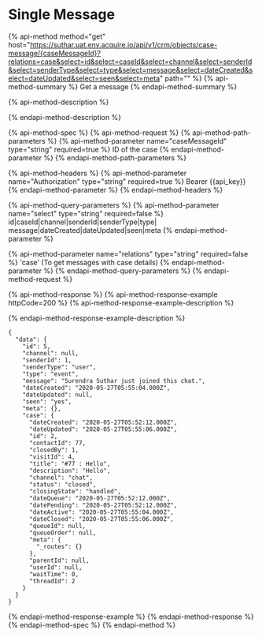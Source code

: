# Single Message

{% api-method method="get" host="https://suthar.uat.env.acquire.io/api/v1/crm/objects/case-message/{caseMessageId}?relations=case&select=id&select=caseId&select=channel&select=senderId&select=senderType&select=type&select=message&select=dateCreated&select=dateUpdated&select=seen&select=meta" path="" %}
{% api-method-summary %}
Get a message
{% endapi-method-summary %}

{% api-method-description %}

{% endapi-method-description %}

{% api-method-spec %}
{% api-method-request %}
{% api-method-path-parameters %}
{% api-method-parameter name="caseMessageId" type="string" required=true %}
ID of the case
{% endapi-method-parameter %}
{% endapi-method-path-parameters %}

{% api-method-headers %}
{% api-method-parameter name="Authorization" type="string" required=true %}
Bearer {{api\_key}}
{% endapi-method-parameter %}
{% endapi-method-headers %}

{% api-method-query-parameters %}
{% api-method-parameter name="select" type="string" required=false %}
id\|caseId\|channel\|senderId\|senderType\|type\|  
message\|dateCreated\|dateUpdated\|seen\|meta
{% endapi-method-parameter %}

{% api-method-parameter name="relations" type="string" required=false %}
'case' \(To get messages with case details\)
{% endapi-method-parameter %}
{% endapi-method-query-parameters %}
{% endapi-method-request %}

{% api-method-response %}
{% api-method-response-example httpCode=200 %}
{% api-method-response-example-description %}

{% endapi-method-response-example-description %}

```
{
  "data": {
    "id": 5,
    "channel": null,
    "senderId": 1,
    "senderType": "user",
    "type": "event",
    "message": "Surendra Suthar just joined this chat.",
    "dateCreated": "2020-05-27T05:55:04.000Z",
    "dateUpdated": null,
    "seen": "yes",
    "meta": {},
    "case": {
      "dateCreated": "2020-05-27T05:52:12.000Z",
      "dateUpdated": "2020-05-27T05:55:06.000Z",
      "id": 2,
      "contactId": 77,
      "closedBy": 1,
      "visitId": 4,
      "title": "#77 : Hello",
      "description": "Hello",
      "channel": "chat",
      "status": "closed",
      "closingState": "handled",
      "dateQueue": "2020-05-27T05:52:12.000Z",
      "datePending": "2020-05-27T05:52:12.000Z",
      "dateActive": "2020-05-27T05:55:04.000Z",
      "dateClosed": "2020-05-27T05:55:06.000Z",
      "queueId": null,
      "queueOrder": null,
      "meta": {
        "_routes": {}
      },
      "parentId": null,
      "userId": null,
      "waitTime": 0,
      "threadId": 2
    }
  }
}
```
{% endapi-method-response-example %}
{% endapi-method-response %}
{% endapi-method-spec %}
{% endapi-method %}

